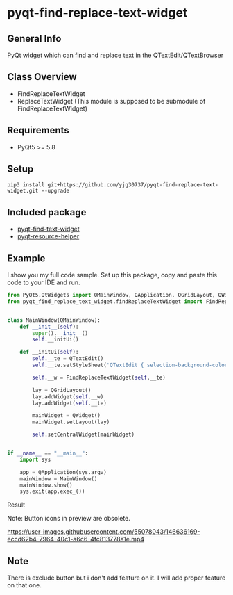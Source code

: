 # pyqt-find-replace-text-widget

## General Info
PyQt widget which can find and replace text in the QTextEdit/QTextBrowser

## Class Overview
* FindReplaceTextWidget
* ReplaceTextWidget (This module is supposed to be submodule of FindReplaceTextWidget)

## Requirements
* PyQt5 >= 5.8

## Setup
``` pip3 install git+https://github.com/yjg30737/pyqt-find-replace-text-widget.git --upgrade ```

## Included package
* <a href="https://github.com/yjg30737/pyqt-find-text-widget.git">pyqt-find-text-widget</a>
* <a href="https://github.com/yjg30737/pyqt-resource-helper.git">pyqt-resource-helper</a>

## Example

I show you my full code sample. Set up this package, copy and paste this code to your IDE and run.

```python
from PyQt5.QtWidgets import QMainWindow, QApplication, QGridLayout, QWidget, QTextEdit
from pyqt_find_replace_text_widget.findReplaceTextWidget import FindReplaceTextWidget


class MainWindow(QMainWindow):
    def __init__(self):
        super().__init__()
        self.__initUi()

    def __initUi(self):
        self.__te = QTextEdit()
        self.__te.setStyleSheet('QTextEdit { selection-background-color: lightblue; }')

        self.__w = FindReplaceTextWidget(self.__te)

        lay = QGridLayout()
        lay.addWidget(self.__w)
        lay.addWidget(self.__te)

        mainWidget = QWidget()
        mainWidget.setLayout(lay)

        self.setCentralWidget(mainWidget)


if __name__ == "__main__":
    import sys

    app = QApplication(sys.argv)
    mainWindow = MainWindow()
    mainWindow.show()
    sys.exit(app.exec_())
```

Result

Note: Button icons in preview are obsolete.

https://user-images.githubusercontent.com/55078043/146636169-eccd62b4-7964-40c1-a6c6-4fc813778a1e.mp4

## Note
There is exclude button but i don't add feature on it. I will add proper feature on that one.
